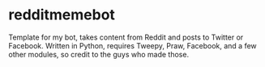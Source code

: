 # redditmemebot
Template for my bot, takes content from Reddit and posts to Twitter or Facebook.  Written in Python, requires Tweepy, Praw, Facebook, and a few other modules, so credit to the guys who made those.
